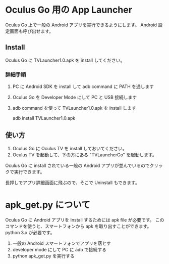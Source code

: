 # Oculus Go 用の App Launcher

Oculus Go 上で一般の Android アプリを実行できるようにします。
Android 設定画面も呼び出せます。

## Install

Oculus Go に TVLauncher1.0.apk を install してください。

### 詳細手順

1. PC に Android SDK を install して adb command に PATH を通します
2. Oculus Go を Developer Mode にして PC と USB 接続します
3. adb command を使って TVLauncher1.0.apk を install します

    adb install TVLauncher1.0.apk

## 使い方

1. Oculus Go に Oculus TV を install しておいてください。
2. Oculus TV を起動して、下の方にある "TVLauncherGo" を起動します。

Oculus Go に install されている一般の Android アプリが並んでいるのでクリックで実行できます。

長押しでアプリ詳細画面に飛ぶので、そこで Uninstall もできます。


# apk\_get.py について

Oculus Go に Android アプリを Install するためには apk file が必要です。
このコマンドを使うと、スマートフォンから apk を取り出すことができます。
python 3.x が必要です。

1. 一般の Android スマートフォンでアプリを落とす
2. developer mode にして PC に adb で接続する
3. python apk\_get.py を実行する



